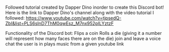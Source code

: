 Followed tutorial created by Dapper Dino inorder to create this Discord bot! Here is the link to Dapper Dino's channel along with the video tutorial I followed: https://www.youtube.com/watch?v=tjpsedQ-ZbI&list=PLS6sInD7ThM0qwEsz_M7nx952pILYztzF 

Functionality of the Discord bot: 
  Flips a coin
  Rolls a die (giving it a number will represent how many faces there are on the die)
  join and leave a voice chat the user is in
  plays music from a given youtube link

